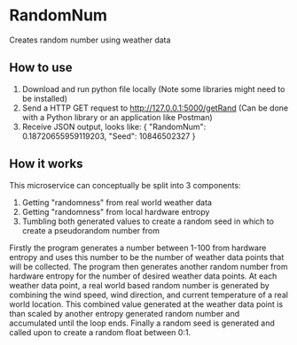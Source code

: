 # RandomNum
Creates random number using weather data


## How to use
1. Download and run python file locally (Note some libraries might need to be installed)
2. Send a HTTP GET request to http://127.0.0.1:5000/getRand (Can be done with a Python library or an application like Postman)
3. Receive JSON output, looks like:
    {
        "RandomNum": 0.18720655959119203,
        "Seed": 10846502327
    }

## How it works
This microservice can conceptually be split into 3 components:
1. Getting "randomness" from real world weather data
2. Getting "randomness" from local hardware entropy
3. Tumbling both generated values to create a random seed in which to create a pseudorandom number from

Firstly the program generates a number between 1-100 from hardware entropy and uses this number to be the number of weather data points that will be collected. The program then generates another random number from hardware entropy for the number of desired weather data points. At each weather data point, a real world based random number is generated by combining the wind speed, wind direction, and current temperature of a real world location. This combined value generated at the weather data point is than scaled by another entropy generated random number and accumulated until the loop ends. Finally a random seed is generated and called upon to create a random float between 0:1.



